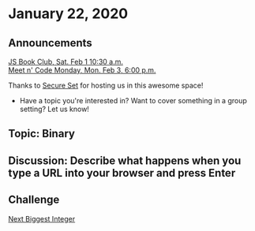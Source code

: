 # January 22, 2020

## Announcements

[JS Book Club, Sat. Feb 1 10:30 a.m.](https://www.meetup.com/Bootcampers-Collective/events/kxbpmrybcdbcb/)  
[Meet n' Code Monday, Mon. Feb 3, 6:00 p.m.](https://www.meetup.com/Bootcampers-Collective/events/fwfwmrybcdbfb/)

Thanks to [Secure Set](http://go.secureset.com) for hosting us in this awesome space!

- Have a topic you're interested in? Want to cover something in a group setting? Let us know!

## Topic: Binary

## Discussion: Describe what happens when you type a URL into your browser and press Enter

## Challenge

[Next Biggest Integer](https://github.com/BootcampersCollective/Coders-Workshop/tree/master/Coding-Challenges/greatestCommonDenominator)
